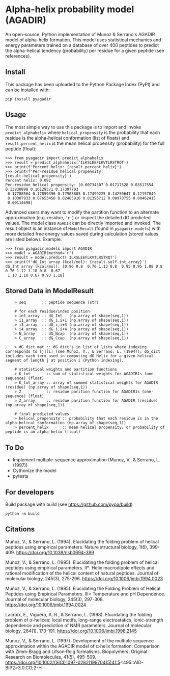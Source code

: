 # Alpha-helix probability model (AGADIR)

An open-source, Python implementation of Munoz & Serrano's AGADIR model of alpha-helix formation. This model uses statistical mechanics and energy parameters trained on a database of over 400 peptides to predict the alpha-helical tendency (probability) per residue for a given peptide (see references).

## Install

This package has been uploaded to the Python Package Index (PyPI) and can be installed with:
```
pip install pyagadir
```

## Usage

The most simple way to use this package is to import and invoke `predict_alphahelix` where `helical_propensity` is the probability that each residue is the alpha-helical conformation (list of floats) and `result.percent_helix` is the mean helical propensity (probability) for the full peptide (float):
```
>>> from pyagadir import predict_alphahelix
>>> result = predict_alphahelix('ILKSLEEFLKVTLRSTRQT')
>>> print(f'Percent helix: {result.percent_helix}')
>>> print(f'Per-residue helical propensity: {result.helical_propensity}')
Percent helix: 0.092
Per-residue helical propensity: [0.00734307 0.01717528 0.03517554 0.13830898 0.16129371 0.17397703
 0.17788564 0.17859396 0.17903603 0.17499225 0.14250647 0.12157049
 0.10387933 0.07653458 0.02485916 0.01393712 0.00978755 0.00462415
 0.00114698]
```

Advanced users may want to modify the partition function to an alternate approximation (e.g. residue, `'r'`) or inspect the detailed dG predicted values. The model class `AGADIR` can be directly imported and invoked. The result object is an instance of `ModelResult` (found in `pyagadir.models`) with more detailed free energy values saved during calculation (stored values are listed below). Example:
```
>>> from pyagadir.models import AGADIR
>>> model = AGADIR(method='r')
>>> result = model.predict('ILKSLEEFLKVTLRSTRQT')
>>> print(f'dG_Int array (kcal/mol): {result.self.int_array}')
dG_Int array (kcal/mol): [0.96 0.8  0.76 1.13 0.8  0.95 0.95 1.08 0.8  0.76 1.12 1.18 0.8  0.67
 1.13 1.18 0.67 0.93 1.18]
```

## Stored Data in ModelResult

```
    > seq       :: peptide sequence (str)

    # for each residue/index position
    > int_array :: dG_Int   (np.array of shape(seq,1))
    > i1_array  :: dG_i,i+1 (np.array of shape(seq,1))
    > i3_array  :: dG_i,i+3 (np.array of shape(seq,1))
    > i4_array  :: dG_i,i+4 (np.array of shape(seq,1))
    > N_array   :: dG_Ncap  (np.array of shape(seq,1))
    > C_array   :: dG_Ccap  (np.array of shape(seq,1))

    > dG_dict_mat :: dG_dict's in list of lists where indexing corresponds to [j][i] (see Muñoz, V., & Serrano, L. (1994)); dG_dict includes each term used in computing dG_Helix for a given helical segment of length j at position i (Python indexing).

    # statistical weights and partition functions
    > K_tot       :: sum of statistical weights for AGADIR1s (one-sequence) (float)
    > K_tot_array :: array of summed statistical weights for AGADIR (residue) (np.array of shape(seq,1))
    > Z           :: residue parition function for AGADIR1s (one-sequence) (float)
    > Z_array     :: residue parition function for AGADIR (residue) (np.array of shape(seq,1))

    # final predicted values
    > helical_propensity :: probability that each residue is in the alpha-helical conformation (np.array of shape(seq,1))
    > percent_helix      :: mean helical propensity, or probability of peptide is an alpha-helix (float)
```

## To Do

* Implement multiple-sequence approximation (Munoz, V., & Serrano, L. (1997))
* Cythonize the model
* pytests

## For developers

Build package with build (see https://github.com/pypa/build)
```
python -m build
```

## Citations

Muñoz, V., & Serrano, L. (1994). Elucidating the folding problem of helical peptides using empirical parameters. Nature structural biology, 1(6), 399-409. https://doi.org/10.1038/nsb0694-399

Munoz, V., & Serrano, L. (1995). Elucidating the folding problem of helical peptides using empirical parameters. II†. Helix macrodipole effects and rational modification of the helical content of natural peptides. Journal of molecular biology, 245(3), 275-296. https://doi.org/10.1006/jmbi.1994.0023

Muñoz, V., & Serrano, L. (1995). Elucidating the Folding Problem of Helical Peptides using Empirical Parameters. III> Temperature and pH Dependence. Journal of molecular biology, 245(3), 297-308. https://doi.org/10.1006/jmbi.1994.0024

Lacroix, E., Viguera, A. R., & Serrano, L. (1998). Elucidating the folding problem of α-helices: local motifs, long-range electrostatics, ionic-strength dependence and prediction of NMR parameters. Journal of molecular biology, 284(1), 173-191. https://doi.org/10.1006/jmbi.1998.2145

Munoz, V., & Serrano, L. (1997). Development of the multiple sequence approximation within the AGADIR model of α‐helix formation: Comparison with Zimm‐Bragg and Lifson‐Roig formalisms. Biopolymers: Original Research on Biomolecules, 41(5), 495-509. https://doi.org/10.1002/(SICI)1097-0282(19970415)41:5<495::AID-BIP2>3.0.CO;2-H

